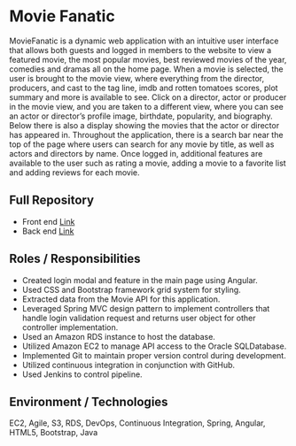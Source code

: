 # Movie Fanatic
MovieFanatic is a dynamic web application with an intuitive user interface that allows both guests and logged in members to the website to view a featured movie, the most popular movies, best reviewed movies of the year, comedies and dramas all on the home page. When a movie is selected, the user is brought to the movie view, where everything from the director, producers, and cast to the tag line, imdb and rotten tomatoes scores, plot summary and more is available to see. Click on a director, actor or producer in the movie view, and you are taken to a different view, where you can see an actor or director’s profile image, birthdate, popularity, and biography. Below there is also a display showing the movies that the actor or director has appeared in. Throughout the application, there is a search bar near the top of the page where users can search for any movie by title, as well as actors and directors by name. Once logged in, additional features are available to the user such as rating a movie, adding a movie to a favorite list and adding reviews for each movie.

## Full Repository
- Front end [Link](https://github.com/1810-oct22-java/fanatic-client)
- Back end [Link](https://github.com/1810-oct22-java/fanatic)  

## Roles / Responsibilities
- Created login modal and feature in the main page using Angular.
- Used CSS and Bootstrap framework grid system for styling.
- Extracted data from the Movie API for this application.
- Leveraged Spring MVC design pattern to implement controllers that handle login validation request and returns user object for other controller implementation.
- Used an Amazon RDS instance to host the database.
- Utilized Amazon EC2 to manage API access to the Oracle SQLDatabase.
- Implemented Git to maintain proper version control during development.
- Utilized continuous integration in conjunction with GitHub.
- Used Jenkins to control pipeline.

## Environment / Technologies
EC2, Agile, S3, RDS, DevOps, Continuous Integration, Spring, Angular, HTML5, Bootstrap, Java